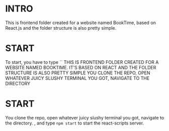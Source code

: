 # INTRO
This is frontend folder created for a website named BookTime, based on React.js and the folder structure is also pretty simple.


# START
To start, you have to type ``
THIS IS FRONTEND FOLDER CREATED FOR A WEBSITE NAMED BOOKTIME.
IT'S BASED ON REACT AND THE FOLDER STRUCTURE IS ALSO PRETTY SIMPLE
YOU CLONE THE REPO, OPEN WHATEVER JUICY SLUSHY TERMINAL YOU GOT, NAVIGATE TO THE DIRECTORY

# START
You clone the repo, open whatever juicy slushy terminal you got, navigate to the directory. , and type `npm start` to start the react-scripts server.
